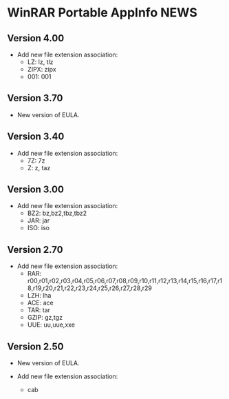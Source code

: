 # WinRAR Portable AppInfo NEWS

## Version 4.00
- Add new file extension association:
  - LZ: lz, tlz
  - ZIPX: zipx
  - 001: 001

## Version 3.70
- New version of EULA.

## Version 3.40
- Add new file extension association:
  - 7Z: 7z
  - Z: z, taz

## Version 3.00
- Add new file extension association:
  - BZ2: bz,bz2,tbz,tbz2
  - JAR: jar
  - ISO: iso

## Version 2.70
- Add new file extension association:
  - RAR: r00,r01,r02,r03,r04,r05,r06,r07,r08,r09,r10,r11,r12,r13,r14,r15,r16,r17,r18,r19,r20,r21,r22,r23,r24,r25,r26,r27,r28,r29
  - LZH: lha
  - ACE: ace
  - TAR: tar
  - GZIP: gz,tgz
  - UUE: uu,uue,xxe

## Version 2.50
- New version of EULA.

- Add new file extension association:
  - cab
